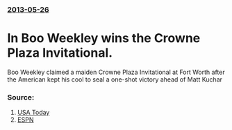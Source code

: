 ### [2013-05-26](/news/2013/05/26/index.md)

# In Boo Weekley wins the Crowne Plaza Invitational. 

Boo Weekley claimed a maiden Crowne Plaza Invitational at Fort Worth after the American kept his cool to seal a one-shot victory ahead of Matt Kuchar


### Source:

1. [USA Today](http://www.usatoday.com/story/sports/golf/2013/05/26/matteo-manassero-bmw-pga-championship/2361963/)
2. [ESPN](http://www.espn.co.uk/golf/sport/story/209161.html)
